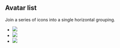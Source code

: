 ## Avatar list

Join a series of icons into a single horizontal grouping.

<ul class="avatar-list">
  <li class="avatar-list-item">
    <img class="rounded-circle" src="{{ relative }}assets/img/avatar-dhg.png">
  </li>
  <li class="avatar-list-item">
    <img class="rounded-circle" src="{{ relative }}assets/img/avatar-mdo.png">
  </li>
  <li class="avatar-list-item">
    <img class="rounded-circle" src="{{ relative }}assets/img/avatar-fat.jpg">
  </li>
</ul>
